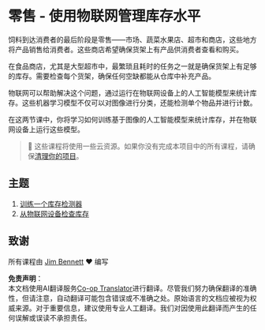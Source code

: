 <!--
CO_OP_TRANSLATOR_METADATA:
{
  "original_hash": "22a1d6e49f2a689fe5bfa7802a7241fc",
  "translation_date": "2025-08-24T21:05:47+00:00",
  "source_file": "5-retail/README.md",
  "language_code": "zh"
}
-->
# 零售 - 使用物联网管理库存水平

饲料到达消费者的最后阶段是零售——市场、蔬菜水果店、超市和商店，这些地方将产品销售给消费者。这些商店希望确保货架上有产品供消费者查看和购买。

在食品商店，尤其是大型超市中，最繁琐且耗时的任务之一就是确保货架上有足够的库存。需要检查每个货架，确保任何空缺都能从仓库中补充产品。

物联网可以帮助解决这个问题，通过运行在物联网设备上的人工智能模型来统计库存。这些机器学习模型不仅可以对图像进行分类，还能检测单个物品并进行计数。

在这两节课中，你将学习如何训练基于图像的人工智能模型来统计库存，并在物联网设备上运行这些模型。

> 💁 这些课程将使用一些云资源。如果你没有完成本项目中的所有课程，请确保[清理你的项目](../clean-up.md)。

## 主题

1. [训练一个库存检测器](./lessons/1-train-stock-detector/README.md)
1. [从物联网设备检查库存](./lessons/2-check-stock-device/README.md)

## 致谢

所有课程由 [Jim Bennett](https://GitHub.com/JimBobBennett) ♥️ 编写

**免责声明**：  
本文档使用AI翻译服务[Co-op Translator](https://github.com/Azure/co-op-translator)进行翻译。尽管我们努力确保翻译的准确性，但请注意，自动翻译可能包含错误或不准确之处。原始语言的文档应被视为权威来源。对于重要信息，建议使用专业人工翻译。我们对因使用此翻译而产生的任何误解或误读不承担责任。